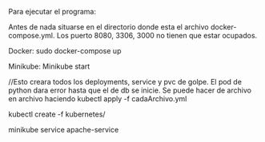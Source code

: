 Para ejecutar el programa:


Antes de nada situarse en el directorio donde esta el archivo docker-compose.yml. Los puerto 8080, 3306, 3000 no tienen que estar ocupados.

Docker: sudo docker-compose up      

Minikube: 
Minikube start 

//Esto creara todos los deployments, service y pvc de golpe. 
El pod de python dara error hasta que el de db se inicie. 
Se puede hacer de archivo en archivo haciendo kubectl apply -f cadaArchivo.yml   

kubectl create -f kubernetes/      
          
minikube service apache-service
